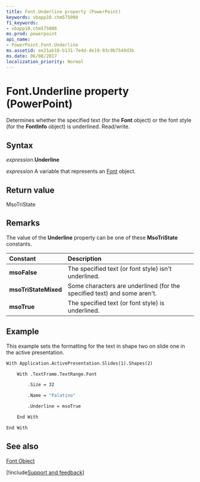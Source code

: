 ```yaml
---
title: Font.Underline property (PowerPoint)
keywords: vbapp10.chm575008
f1_keywords:
- vbapp10.chm575008
ms.prod: powerpoint
api_name:
- PowerPoint.Font.Underline
ms.assetid: ee21ab18-b131-7e4d-de19-93c9b7549d3b
ms.date: 06/08/2017
localization_priority: Normal
---
```



# Font.Underline property (PowerPoint)

Determines whether the specified text (for the  **Font** object) or the font style (for the **FontInfo** object) is underlined. Read/write.


## Syntax

_expression_.**Underline**

_expression_ A variable that represents an [Font](PowerPoint.Font.md) object.


## Return value

MsoTriState


## Remarks

The value of the  **Underline** property can be one of these **MsoTriState** constants.



|Constant|Description|
|:-----|:-----|
|**msoFalse**|The specified text (or font style) isn't underlined.|
|**msoTriStateMixed**|Some characters are underlined (for the specified text) and some aren't. |
|**msoTrue**| The specified text (or font style) is underlined.|

## Example

This example sets the formatting for the text in shape two on slide one in the active presentation.


```vb
With Application.ActivePresentation.Slides(1).Shapes(2)

    With .TextFrame.TextRange.Font

        .Size = 32

        .Name = "Palatino"

        .Underline = msoTrue

    End With

End With
```


## See also


[Font Object](PowerPoint.Font.md)

[!include[Support and feedback](~/includes/feedback-boilerplate.md)]